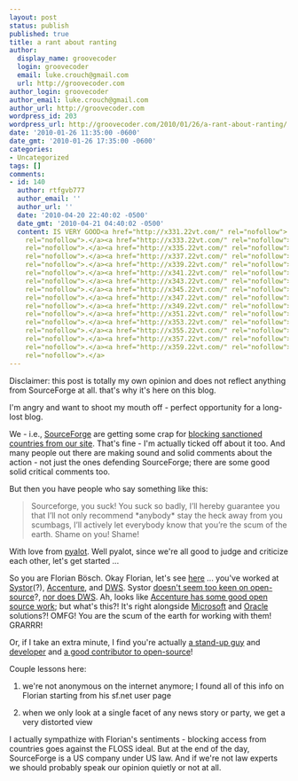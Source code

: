 ```yaml
---
layout: post
status: publish
published: true
title: a rant about ranting
author:
  display_name: groovecoder
  login: groovecoder
  email: luke.crouch@gmail.com
  url: http://groovecoder.com
author_login: groovecoder
author_email: luke.crouch@gmail.com
author_url: http://groovecoder.com
wordpress_id: 203
wordpress_url: http://groovecoder.com/2010/01/26/a-rant-about-ranting/
date: '2010-01-26 11:35:00 -0600'
date_gmt: '2010-01-26 17:35:00 -0600'
categories:
- Uncategorized
tags: []
comments:
- id: 140
  author: rtfgvb777
  author_email: ''
  author_url: ''
  date: '2010-04-20 22:40:02 -0500'
  date_gmt: '2010-04-21 04:40:02 -0500'
  content: IS VERY GOOD<a href="http://x331.22vt.com/" rel="nofollow">.</a><a href="http://x332.22vt.com/"
    rel="nofollow">.</a><a href="http://x333.22vt.com/" rel="nofollow">.</a><a href="http://x334.22vt.com/"
    rel="nofollow">.</a><a href="http://x335.22vt.com/" rel="nofollow">.</a><a href="http://x336.22vt.com/"
    rel="nofollow">.</a><a href="http://x337.22vt.com/" rel="nofollow">.</a><a href="http://x338.22vt.com/"
    rel="nofollow">.</a><a href="http://x339.22vt.com/" rel="nofollow">.</a><a href="http://x340.22vt.com/"
    rel="nofollow">.</a><a href="http://x341.22vt.com/" rel="nofollow">.</a><a href="http://x342.22vt.com/"
    rel="nofollow">.</a><a href="http://x343.22vt.com/" rel="nofollow">.</a><a href="http://x344.22vt.com/"
    rel="nofollow">.</a><a href="http://x345.22vt.com/" rel="nofollow">.</a><a href="http://x346.22vt.com/"
    rel="nofollow">.</a><a href="http://x347.22vt.com/" rel="nofollow">.</a><a href="http://x348.22vt.com/"
    rel="nofollow">.</a><a href="http://x349.22vt.com/" rel="nofollow">.</a><a href="http://x350.22vt.com/"
    rel="nofollow">.</a><a href="http://x351.22vt.com/" rel="nofollow">.</a><a href="http://x352.22vt.com/"
    rel="nofollow">.</a><a href="http://x353.22vt.com/" rel="nofollow">.</a><a href="http://x354.22vt.com/"
    rel="nofollow">.</a><a href="http://x355.22vt.com/" rel="nofollow">.</a><a href="http://x356.22vt.com/"
    rel="nofollow">.</a><a href="http://x357.22vt.com/" rel="nofollow">.</a><a href="http://x358.22vt.com/"
    rel="nofollow">.</a><a href="http://x359.22vt.com/" rel="nofollow">.</a><a href="http://x360.22vt.com/"
    rel="nofollow">.</a>
---
```

<p>Disclaimer: this post is totally my own opinion and does not reflect anything from SourceForge at all. that's why it's here on this blog.</p>
<p>I'm angry and want to shoot my mouth off - perfect opportunity for a long-lost blog.</p>
<p>We - i.e., <a href="http://sourceforge.net">SourceForge</a> are getting some crap for <a href="https://sourceforge.net/blog/clarifying-sourceforgenets-denial-of-site-access-for-certain-persons-in-accordance-with-us-law/">blocking sanctioned countries from our site</a>. That's fine - I'm actually ticked off about it too. And many people out there are making sound and solid comments about the action - not just the ones defending SourceForge; there are some good solid critical comments too.</p>
<p>But then you have people who say something like this:</p>
<blockquote><p>Sourceforge, you suck! You suck so badly, I’ll hereby guarantee you that I’ll not only recommend *anybody* stay the heck away from you scumbags, I’ll actively let everybody know that you’re the scum of the earth. Shame on you! Shame!</p></blockquote>
<p>With love from <a href="https://sourceforge.net/users/pyalot">pyalot</a>. Well pyalot, since we're all good to judge and criticize each other, let's get started ...</p>
<p>So you are Florian Bösch. Okay Florian, let's see <a href="http://ch.linkedin.com/in/pyalot">here</a> ... you've worked at <a href="http://www.esystor.com/">Systor</a>(?), <a href="http://www.accenture.com">Accenture</a>, and <a href="http://www.dws.com">DWS</a>. Systor <a href="http://www.esystor.com/shop/IPS002.asp?LClssCd=000&LClssNm=&MClssCd=&MClssNm=">doesn't seem too keen on open-source</a>?, <a href="http://www.dws.com/EN/search/?SearchTerm=open%20source">nor does DWS</a>. Ah, looks like <a href="http://www.accenture.com/Global/Technology/Open_Source/default.htm">Accenture has some good open source work</a>; but what's this?! It's right alongside <a href="http://www.accenture.com/Global/Technology/Microsoft_Solutions/default.htm">Microsoft</a> and <a href="http://www.accenture.com/Global/Technology/Enterprise_Solutions/Oracle_Solutions/default.htm">Oracle</a> solutions?! OMFG! You are the scum of the earth for working with them! GRARRR!</p>
<p>Or, if I take an extra minute, I find you're actually <a href="http://pyalot.blogspot.com/">a stand-up guy</a> and <a href="http://dev.codeflow.org/">developer</a> and <a href="http://bitbucket.org/pyalot/">a good contributor to open-source</a>!</p>
<p>Couple lessons here:</p>
<ol>
<li>we're not anonymous on the internet anymore; I found all of this info on Florian starting from his sf.net user page</li>
<p>
<li>when we only look at a single facet of any news story or party, we get a very distorted view</li>
<p></ol>
<p>I actually sympathize with Florian's sentiments - blocking access from countries goes against the FLOSS ideal. But at the end of the day, SourceForge is a US company under US law. And if we're not law experts we should probably speak our opinion quietly or not at all.</p>
